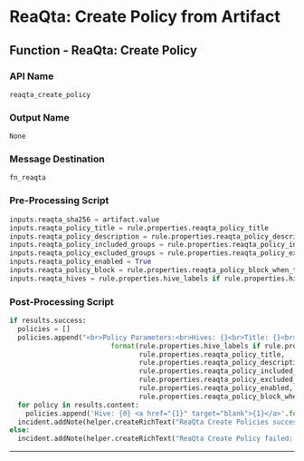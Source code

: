 <!--
    DO NOT MANUALLY EDIT THIS FILE
    THIS FILE IS AUTOMATICALLY GENERATED WITH resilient-sdk codegen
    Generated with resilient-sdk v49.0.4368
-->

# ReaQta: Create Policy from Artifact

## Function - ReaQta: Create Policy

### API Name
`reaqta_create_policy`

### Output Name
`None`

### Message Destination
`fn_reaqta`

### Pre-Processing Script
```python
inputs.reaqta_sha256 = artifact.value
inputs.reaqta_policy_title = rule.properties.reaqta_policy_title
inputs.reaqta_policy_description = rule.properties.reaqta_policy_description or ''
inputs.reaqta_policy_included_groups = rule.properties.reaqta_policy_included_groups
inputs.reaqta_policy_excluded_groups = rule.properties.reaqta_policy_excluded_groups
inputs.reaqta_policy_enabled = True
inputs.reaqta_policy_block = rule.properties.reaqta_policy_block_when_triggered
inputs.reaqta_hives = rule.properties.hive_labels if rule.properties.hive_labels else incident.properties.reaqta_hive 
```

### Post-Processing Script
```python
if results.success:
  policies = []
  policies.append("<br>Policy Parameters:<br>Hives: {}<br>Title: {}<br>Description: {}<br>Included Groups: {}<br>Excluded Groups: {}<br>Enabled: {}<br>Block when Triggered: {}<br>".\
                         format(rule.properties.hive_labels if rule.properties.hive_labels else incident.properties.reaqta_hive,
                                rule.properties.reaqta_policy_title,
                                rule.properties.reaqta_policy_description,
                                rule.properties.reaqta_policy_included_groups,
                                rule.properties.reaqta_policy_excluded_groups,
                                rule.properties.reaqta_policy_enabled,
                                rule.properties.reaqta_policy_block_when_triggered))
  for policy in results.content:
    policies.append('Hive: {0} <a href="{1}" target="blank">{1}</a>'.format(policy.get("policy_hive"), policy.get("policy_url")))
  incident.addNote(helper.createRichText("ReaQta Create Policies successful:<br>{}".format("<br>".join(policies))))
else:
  incident.addNote(helper.createRichText("ReaQta Create Policy failed: {}".format(results.reason)))

```

---

